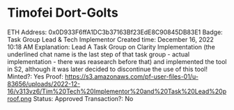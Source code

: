 # Timofei Dort-Golts

ETH Address: 0x0D933F6ffA1DC3b37163Bf23EdE8C90845DB83E1
Badge: Task Group Lead & Tech Implementor
Created time: December 16, 2022 10:18 AM
Explanation: Lead A Task Group on Clarity Implementation (the underlined chat name is the last step of that task group - actual implementation - there was reasearch before that) and implemented the tool in S2, although it was later decided to discontinue the use of this tool!
Minted?: Yes
Proof: https://s3.amazonaws.com/pf-user-files-01/u-83656/uploads/2022-12-16/v313vz6/Tim%20Tech%20Implementor%20and%20Task%20Lead%20proof.png
Status: Approved
Transaction?: No